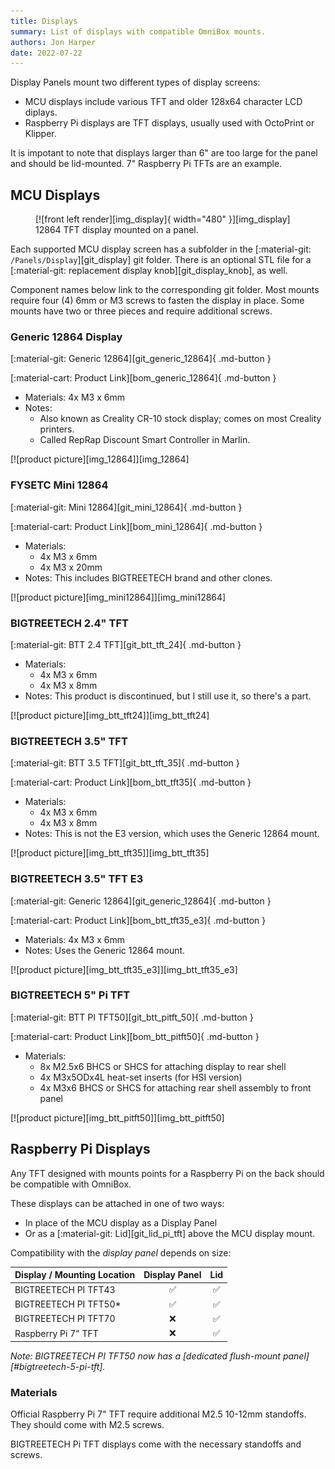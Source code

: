 ```yaml
---
title: Displays
summary: List of displays with compatible OmniBox mounts.
authors: Jon Harper
date: 2022-07-22
---
```


Display Panels mount two different types of display screens:

- MCU displays include various TFT and older 128x64 character LCD diplays.
- Raspberry Pi displays are TFT displays, usually used with OctoPrint or Klipper.

It is impotant to note that displays larger than 6" are too large for the panel and should be lid-mounted. 7" Raspberry Pi TFTs are an example.

## MCU Displays

<figure markdown>
  [![front left render][img_display]{ width="480" }][img_display]
  <figcaption>12864 TFT display mounted on a panel.</figcaption>
</figure>

Each supported MCU display screen has a subfolder in the [:material-git: `/Panels/Display`][git_display] git folder. There is an optional STL file for a [:material-git: replacement display knob][git_display_knob], as well.

Component names below link to the corresponding git folder. Most mounts require four (4) 6mm or M3 screws to fasten the display in place. Some mounts have two or three pieces and require additional screws.

<!-- Template 
<div markdown class="jh-grid-container jh-grid-2">
<div markdown class="jh-grid-para">
[:material-git: Files][git_]{ .md-button }

[:material-cart: Product Link][bom_]{ .md-button }

- Materials:
- Notes:
</div>
<div markdown class="jh-grid-img">
[![product picture][img_]][img_]
</div>
</div>
-->

 
### Generic 12864 Display

<div markdown class="jh-grid-container jh-grid-2">
<div markdown class="jh-grid-para">
[:material-git: Generic 12864][git_generic_12864]{ .md-button }

[:material-cart: Product Link][bom_generic_12864]{ .md-button }

- Materials: 4x M3 x 6mm
- Notes: 
    - Also known as Creality CR-10 stock display; comes on most Creality printers.
    - Called RepRap Discount Smart Controller in Marlin.
</div>
<div markdown class="jh-grid-img">
[![product picture][img_12864]][img_12864]
</div>
</div>

### FYSETC Mini 12864

<div markdown class="jh-grid-container jh-grid-2">
<div markdown class="jh-grid-para">
[:material-git: Mini 12864][git_mini_12864]{ .md-button }

[:material-cart: Product Link][bom_mini_12864]{ .md-button }

- Materials: 
    - 4x M3 x 6mm
    - 4x M3 x 20mm
- Notes: This includes BIGTREETECH brand and other clones.
</div>
<div markdown class="jh-grid-img">
[![product picture][img_mini12864]][img_mini12864]
</div>
</div>

### BIGTREETECH 2.4" TFT

<div markdown class="jh-grid-container jh-grid-2">
<div markdown class="jh-grid-para">
[:material-git: BTT 2.4 TFT][git_btt_tft_24]{ .md-button }

- Materials: 
    - 4x M3 x 6mm
    - 4x M3 x 8mm
- Notes: This product is discontinued, but I still use it, so there's a part.
</div>
<div markdown class="jh-grid-img">
[![product picture][img_btt_tft24]][img_btt_tft24]
</div>
</div>

### BIGTREETECH 3.5" TFT

<div markdown class="jh-grid-container jh-grid-2">
<div markdown class="jh-grid-para">
[:material-git: BTT 3.5 TFT][git_btt_tft_35]{ .md-button }

[:material-cart: Product Link][bom_btt_tft35]{ .md-button }

- Materials: 
    - 4x M3 x 6mm
    - 4x M3 x 8mm
- Notes: This is not the E3 version, which uses the Generic 12864 mount. 
</div>
<div markdown class="jh-grid-img">
[![product picture][img_btt_tft35]][img_btt_tft35]
</div>
</div>

### BIGTREETECH 3.5" TFT E3

<div markdown class="jh-grid-container jh-grid-2">
<div markdown class="jh-grid-para">
[:material-git: Generic 12864][git_generic_12864]{ .md-button }

[:material-cart: Product Link][bom_btt_tft35_e3]{ .md-button }

- Materials: 4x M3 x 6mm
- Notes: Uses the Generic 12864 mount.

</div>
<div markdown class="jh-grid-img">
[![product picture][img_btt_tft35_e3]][img_btt_tft35_e3]
</div>
</div>

### BIGTREETECH 5" Pi TFT

<div markdown class="jh-grid-container jh-grid-2">
<div markdown class="jh-grid-para">
[:material-git: BTT PI TFT50][git_btt_pitft_50]{ .md-button }

[:material-cart: Product Link][bom_btt_pitft50]{ .md-button }

- Materials:
    - 8x M2.5x6 BHCS or SHCS for attaching display to rear shell
    - 4x M3x5ODx4L heat-set inserts (for HSI version)
    - 4x M3x6 BHCS or SHCS for attaching rear shell assembly to front panel

</div>
<div markdown class="jh-grid-img">
[![product picture][img_btt_pitft50]][img_btt_pitft50]
</div>
</div>

<!-- ### BIGTREETECH TFT5

<div markdown class="jh-grid-container jh-grid-2">
<div markdown class="jh-grid-para">
!!! caution "Fit Test Pending"
    [:material-git: Issue #24](https://github.com/jon-harper/OmniBox/issues/24)

[:material-git: Files: ][git_btt_tft_50]{ .md-button }

[:material-cart: Product Link][bom_]{ .md-button }

- Materials: 4x M3
</div>
<div markdown class="jh-grid-img">
[![product picture][img_]][img_]
</div>
</div>
-->

## Raspberry Pi Displays

Any TFT designed with mounts points for a Raspberry Pi on the back should be compatible with OmniBox.

These displays can be attached in one of two ways:

- In place of the MCU display as a Display Panel
- Or as a [:material-git: Lid][git_lid_pi_tft] above the MCU display mount. 

Compatibility with the *display panel* depends on size:

| Display / Mounting Location | Display Panel      | Lid                |
|-----------------------------|:------------------:|:------------------:|
| BIGTREETECH PI TFT43        | :white_check_mark: | :white_check_mark: |
| BIGTREETECH PI TFT50*       | :white_check_mark: | :white_check_mark: |
| BIGTREETECH PI TFT70        | :x:                | :white_check_mark: |
| Raspberry Pi 7" TFT         | :x:                | :white_check_mark: |

*Note: BIGTREETECH PI TFT50 now has a [dedicated flush-mount panel][#bigtreetech-5-pi-tft].*

### Materials

Official Raspberry Pi 7" TFT require additional M2.5 10-12mm standoffs. They should come with M2.5 screws.

BIGTREETECH Pi TFT displays come with the necessary standoffs and screws.


[img_display]: ../img/components/display.png
[img_btt_tft35_e3]: ../img/parts/btt_35tft_e3.jpg
[img_12864]: ../img/parts/classic_12864.jpg
[img_mini12864]: ../img/parts/mini12864.jpg
[img_btt_tft24]: ../img/parts/btt_tft_2.4.jpg
[img_btt_tft35]: ../img/parts/btt_tft_3.5.jpg
[img_btt_pitft50]: ../img/parts/btt_pitft_5.0.jpg